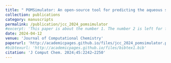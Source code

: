 ```yaml
---
title: " POMSimulator: An open-source tool for predicting the aqueous speciation and self-assembly mechanisms of polyoxometalates"
collection: publications
category: manuscripts
permalink: /publication/jcc_2024_pomsimulator
#excerpt: 'This paper is about the number 1. The number 2 is left for future work.'
date: 2024-04-12
venue: 'Journal of Computational Chemistry'
paperurl: 'http://academicpages.github.io/files/jcc_2024_pomsimulator.pdf'
#bibtexurl: 'http://academicpages.github.io/files/bibtex1.bib'
citation: 'J Comput Chem. 2024;45:2242–2250'
---
```

